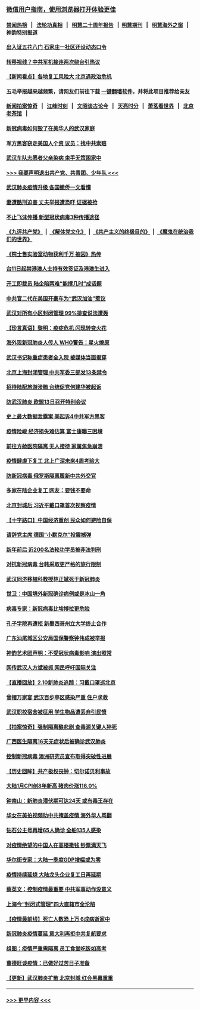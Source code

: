 ### [微信用户指南，使用浏览器打开体验更佳](https://github.com/gfw-breaker/banned-news1/blob/master/indexes/wechat-guide.md?t=0)
#### [禁闻热榜](热点新闻.md?t=0)  &nbsp;&nbsp;|&nbsp;&nbsp; [法轮功真相](https://github.com/gfw-breaker/truth/blob/master/README.md?t=0) &nbsp;&nbsp;|&nbsp;&nbsp; [明慧二十周年报告](https://github.com/gfw-breaker/mh-reports/blob/master/README.md?t=0) &nbsp;&nbsp;|&nbsp;&nbsp;[明慧期刊](https://github.com/gfw-breaker/mh-qikan) &nbsp;&nbsp;|&nbsp;&nbsp; [明慧海外之窗](https://github.com/gfw-breaker/mh-news/blob/master/README.md?t=0) &nbsp;&nbsp;|&nbsp;&nbsp; [神韵特别报道](https://github.com/gfw-breaker/mh-news/blob/master/shenyun.md?t=0)
#### [出入证五花八门 石家庄一社区还设动态口令](../pages/nsc413/n11859510.md?t=02110755) 
#### [转移视线？中共军机接连两次绕台引热议](../pages/nsc413/n11859346.md?t=02110755) 
#### [【新闻看点】各地复工风险大 北京遇政治危机](../pages/nsc413/n11859164.md?t=02110755) 
#### 五毛举报越来越频繁，请网友们前往下载 [一键翻墙软件](https://github.com/gfw-breaker/ssr-accounts)，并将此项目推荐给亲友
#### [新闻拍案惊奇](https://github.com/gfw-breaker/banned-news1/blob/master/pages/link4.md) &nbsp;&nbsp;|&nbsp;&nbsp; [江峰时刻](https://github.com/gfw-breaker/banned-news1/blob/master/pages/link4.md) &nbsp;&nbsp;|&nbsp;&nbsp; [文昭谈古论今](https://github.com/gfw-breaker/banned-news1/blob/master/pages/link4.md) &nbsp;&nbsp;|&nbsp;&nbsp; [天亮时分](https://github.com/gfw-breaker/banned-news1/blob/master/pages/link4.md) &nbsp;&nbsp;|&nbsp;&nbsp; [萧茗看世界](https://github.com/gfw-breaker/banned-news1/blob/master/pages/link4.md) &nbsp;&nbsp;|&nbsp;&nbsp; [北京老茶馆](https://github.com/gfw-breaker/banned-news1/blob/master/pages/link4.md) &nbsp;&nbsp;|&nbsp;&nbsp; 
#### [新冠病毒如何毁了在美华人的武汉家庭](../pages/nsc413/n11859524.md?t=02110755) 
#### [军方黑客窃走美国人个资 议员：找中共索赔](../pages/nsc413/n11859371.md?t=02110755) 
#### [武汉车队志愿者父亲染病 束手无策困家中](../pages/nsc413/n11859117.md?t=02110755) 
#### [>>> 我要声明退出共产党、共青团、少年队 <<<](https://github.com/begood0513/goodnews/blob/master/quit/letter.md) 
#### [武汉肺炎疫情升级 各国撤侨一文看懂](../pages/nsc413/n11859313.md?t=02110755) 
#### [妻遭酷刑迫害 丈夫举报遭恐吓 证据被抢](../pages/nsc413/n11858478.md?t=02110755) 
#### [不止飞沫传播 新型冠状病毒3种传播途径](../pages/nsc413/n11859060.md?t=02110755) 
#### [《九评共产党》](https://github.com/begood0513/9ping.md/blob/master/README.md) &nbsp;|&nbsp; [《解体党文化》](../../../../jtdwh.md/blob/master/README.md)  &nbsp;|&nbsp; [《共产主义的终极目的》](../../../../gczydzjmd.md/blob/master/README.md) &nbsp;|&nbsp; [《魔鬼在统治我们的世界》](../../../../mgztzwmdsj.md/blob/master/README.md) 
#### [《院士售实验室动物获利千万 被囚》热传](../pages/nsc413/n11859316.md?t=02110755) 
#### [台11日起禁港澳人士持有效签证及港澳生进入](../pages/nsc413/n11858423.md?t=02110755) 
#### [开工即裁员 陆企陷两难“能撑几时”成话题](../pages/nsc413/n11859127.md?t=02110755) 
#### [中共官二代在美国开豪车为“武汉加油”惹议](../pages/nsc413/n11859039.md?t=02110755) 
#### [武汉对所有小区封闭管理 99%排查说法遭轰](../pages/nsc413/n11859264.md?t=02110755) 
#### [【珍言真语】黎明：疫症危机 闪现转变火花](../pages/nsc413/n11859199.md?t=02110755) 
#### [海外现新冠肺炎人传人 WHO警告：星火燎原](../pages/nsc413/n11859252.md?t=02110755) 
#### [武汉书记称重症患者全入院 被媒体当面揭穿](../pages/nsc413/n11859218.md?t=02110755) 
#### [北京上海封闭管理 中共军委三部发13条禁令](../pages/nsc413/n11859098.md?t=02110755) 
#### [招待陆配旅游涉贿 台统促党何建华被起诉](../pages/nsc413/n11858696.md?t=02110755) 
#### [防武汉肺炎 欧盟13日召开特别会议](../pages/nsc413/n11859088.md?t=02110755) 
#### [史上最大数据泄露案 美起诉4中共军方黑客](../pages/nsc413/n11859115.md?t=02110755) 
#### [疫情险峻 经济损失难估算 富士康曝三困境](../pages/nsc413/n11859120.md?t=02110755) 
#### [前往方舱医院隔离 无人接待 家属焦急崩溃](../pages/nsc413/n11859068.md?t=02110755) 
#### [疫情肆虐下复工 北上广深未来4周考验大](../pages/nsc413/n11859066.md?t=02110755) 
#### [防新冠病毒 俄罗斯隔离履新中共外交官](../pages/nsc413/n11859079.md?t=02110755) 
#### [多家在陆企业复工 网友：要钱不要命](../pages/nsc413/n11858646.md?t=02110755) 
#### [北京封城后 习近平戴口罩首次视察疫情](../pages/nsc413/n11858828.md?t=02110755) 
#### [【十字路口】中国经济重创 民众如何避险自保](../pages/nsc413/n11857098.md?t=02110755) 
#### [请辞党主席 德国“小默克尔”投震撼弹](../pages/nsc413/n11858583.md?t=02110755) 
#### [新年前后 近200名法轮功学员被非法判刑](../pages/nsc413/n11855720.md?t=02110755) 
#### [对抗新冠病毒 台韩采取更严格的旅行限制](../pages/nsc413/n11858936.md?t=02110755) 
#### [武汉同济移植科教授林正斌死于新冠肺炎](../pages/nsc413/n11858844.md?t=02110755) 
#### [世卫：中国境外新冠确诊病例或是冰山一角](../pages/nsc413/n11858781.md?t=02110755) 
#### [病毒专家：新冠病毒比埃博拉更危险](../pages/nsc413/n11858572.md?t=02110755) 
#### [孔子学院再遭拒 新墨西哥州立大学终止合作](../pages/nsc413/n11858661.md?t=02110755) 
#### [广东汕尾城区公安局国保警察钟伟成被举报](../pages/nsc413/n11854172.md?t=02110755) 
#### [神韵艺术团声明：不受冠状病毒影响 演出照常](../pages/nsc413/n11858801.md?t=02110755) 
#### [网传武汉人方斌被抓 网民呼吁国际关注](../pages/nsc413/n11858666.md?t=02110755) 
#### [【直播回放】2.10新肺炎追踪：习戴口罩巡北京](../pages/nsc413/n11858548.md?t=02110755) 
#### [曾摆万家宴 武汉百步亭区感染严重 住户求救](../pages/nsc413/n11858547.md?t=02110755) 
#### [武汉职校宿舍被征用 学生物品遭丢弃引民愤](../pages/nsc413/n11858221.md?t=02110755) 
#### [【拍案惊奇】强制隔离酿悲剧 查毒源关键人猝死](../pages/nsc413/n11857100.md?t=02110755) 
#### [广西医生隔离16天无症状后被确诊武汉肺炎](../pages/nsc413/n11858448.md?t=02110755) 
#### [控制新冠病毒 澳洲研究员宣布取得突破性进展](../pages/nsc413/n11858505.md?t=02110755) 
#### [【历史回眸】共产极权丧钟：切尔诺贝利事故](../pages/nsc413/n11856340.md?t=02110755) 
#### [大陆1月CPI创8年新高 猪肉价涨116.0%](../pages/nsc413/n11858036.md?t=02110755) 
#### [钟南山：新肺炎潜伏期可达24天 或有毒王存在](../pages/nsc413/n11858104.md?t=02110755) 
#### [华女在美拍视频助中共掩盖疫情 海外华人骂翻](../pages/nsc413/n11857407.md?t=02110755) 
#### [钻石公主号再增65人确诊 全船135人感染](../pages/nsc413/n11857366.md?t=02110755) 
#### [对疫情绝望的中国人在高楼撒钱 钞票满天飞](../pages/nsc413/n11858110.md?t=02110755) 
#### [华尔街专家：大陆一季度GDP增幅或为零](../pages/nsc413/n11857352.md?t=02110755) 
#### [疫情持续延烧 大陆龙头企业复工日再延期](../pages/nsc413/n11857327.md?t=02110755) 
#### [蔡英文：控制疫情最重要 中共军事动作没意义](../pages/nsc413/n11857748.md?t=02110755) 
#### [上海今“封闭式管理”四大直辖市全沦陷](../pages/nsc413/n11857386.md?t=02110755) 
#### [【疫情最前线】死亡人数恐上万 6成病逝家中](../pages/nsc413/n11856687.md?t=02110755) 
#### [新冠肺炎疫情蔓延 意大利再拒中共复航要求](../pages/nsc413/n11857200.md?t=02110755) 
#### [组图：疫情严重需隔离 员工食堂吃饭如高考](../pages/nsc413/n11857159.md?t=02110755) 
#### [曹德旺谈疫情：已做好过苦日子准备](../pages/nsc413/n11856788.md?t=02110755) 
#### [【更新】武汉肺炎扩散 北京封城 红会黑幕重重](../pages/nsc413/n11801312.md?t=02110755) 

----
#### [ >>> 更早内容 <<< ](../indexes/nsc413-earlier.md)
